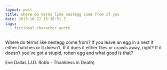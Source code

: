 ```yaml
---
layout: post
title: where do terms like nestegg come from if you
date: 2013-10-22 15:36:51 Z
tags:
  - fictional character quote
---
```

Where do terms like nestegg come from? If you leave an egg in a nest it either hatches or it doesn’t. If it does it either flies or crawls away, right? If it doesn’t you’ve got a stupid, rotten egg and what good is that?

Eve Dallas (J.D. Robb - Thankless in Death)

